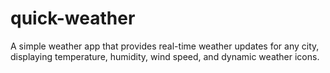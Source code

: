 # quick-weather
A simple weather app that provides real-time weather updates for any city, displaying temperature, humidity, wind speed, and dynamic weather icons.
